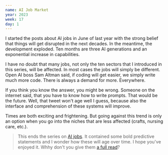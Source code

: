 ```yaml
---
name: AI Job Market
year: 2023
week: 17
day: 1
---
```


I started the posts about AI jobs in June of last year with the strong belief
that things will get disrupted in the next decades. In the meantime, the
development exploded. Ten months are three AI generations and an exponential
increase in capabilities.

I have no doubt that many jobs, not only the ten sectors that I introduced in
this series, will be affected. In most cases the jobs will simply be different.
Open AI boss Sam Altman said, if coding will get easier, we simply write much
more code. There is always a demand for more. Everywhere.

If you think you know the answer, you might be wrong. Someone on the internet
said, that you have to know how to write prompts. That would be the future.
Well, that tweet won't age well I guess, because also the interface and
comprehension of these systems will improve.

Times are both exciting and frightening. But going against this trend is only an
option when you go into the niches that are less affected (crafts, nursing care,
etc.).

> This ends the series on
> [AI jobs](https://octahedron.world/storylines/ai-jobs). It contained some bold
> predictive statements and I wonder how these will age over time. I hope you've
> enjoyed it. Whhy don't you give them
> [a full read](https://octahedron.world/storylines/ai-jobs)?
